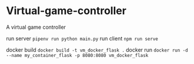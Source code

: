 # Virtual-game-controller
A virtual game controller

run server `pipenv run python main.py`
run client `npm run serve`

docker build `docker build -t vm_docker_flask .`
docker run `docker run -d --name my_container_flask -p 8080:8080 vm_docker_flask`